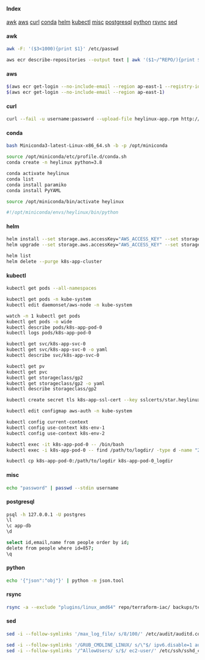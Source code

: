 #### Index
<!--ts-->
[awk](#awk) [aws](#aws) [curl](#curl) [conda](#conda) [helm](#helm) [kubectl](#kubectl) [misc](#misc) [postgresql](#postgresql) [python](#python) [rsync](#rsync) [sed](#sed)
<!--te-->

#### awk
```bash
awk -F: '($3<1000){print $1}' /etc/passwd

aws ecr describe-repositories --output text | awk '($1~/^REPO/){print $NF}'
```

#### aws
```bash
$(aws ecr get-login --no-include-email --region ap-east-1 --registry-ids 567898765432)
$(aws ecr get-login --no-include-email --region ap-east-1)
```

#### curl
```bash
curl --fail -u username:password --upload-file heylinux-app.rpm http://localhost/repository/heylinux-repo/rpms/
```

#### conda
```bash
bash Miniconda3-latest-Linux-x86_64.sh -b -p /opt/miniconda

source /opt/miniconda/etc/profile.d/conda.sh
conda create -n heylinux python=3.8

conda activate heylinux
conda list
conda install paramiko
conda install PyYAML

source /opt/miniconda/bin/activate heylinux

#!/opt/miniconda/envs/heylinux/bin/python
```

#### helm
```bash
helm install --set storage.aws.accessKey="AWS_ACCESS_KEY" --set storage.aws.secret="AWS_SECRET_KEY" --name k8s-app-cluster .
helm upgrade --set storage.aws.accessKey="AWS_ACCESS_KEY" --set storage.aws.secret="AWS_SECRET_KEY" k8s-app-cluster .

helm list
helm delete --purge k8s-app-cluster
```

#### kubectl
```bash
kubectl get pods --all-namespaces

kubectl get pods -n kube-system
kubectl edit daemonset/aws-node -n kube-system

watch -n 1 kubectl get pods
kubectl get pods -o wide
kubectl describe pods/k8s-app-pod-0
kubectl logs pods/k8s-app-pod-0

kubectl get svc/k8s-app-svc-0
kubectl get svc/k8s-app-svc-0 -o yaml
kubectl describe svc/k8s-app-svc-0

kubectl get pv
kubectl get pvc
kubectl get storageclass/gp2
kubectl get storageclass/gp2 -o yaml
kubectl describe storageclass/gp2

kubectl create secret tls k8s-app-ssl-cert --key sslcerts/star.heylinux.com.key --cert sslcerts/star.heylinux.com.crt

kubectl edit configmap aws-auth -n kube-system

kubectl config current-context
kubectl config use-context k8s-env-1
kubectl config use-context k8s-env-2

kubectl exec -it k8s-app-pod-0 -- /bin/bash
kubectl exec -i k8s-app-pod-0 -- find /path/to/logdir/ -type d -name "2020*" -exec rm -r {} +

kubectl cp k8s-app-pod-0:/path/to/logdir k8s-app-pod-0_logdir
```

#### misc
```bash
echo "password" | passwd --stdin username
```

#### postgresql
```bash
psql -h 127.0.0.1 -U postgres
\l
\c app-db
\d

select id,email,name from people order by id;
delete from people where id=857;
\q
```

#### python
```bash
echo '{"json":"obj"}' | python -m json.tool
```

#### rsync
```bash
rsync -a --exclude "plugins/linux_amd64" repo/terraform-iac/ backups/terraform-iac.$(date +%Y%m%d)
```

#### sed
```bash
sed -i --follow-symlinks '/max_log_file/ s/8/100/' /etc/audit/auditd.conf

sed -i --follow-symlinks '/GRUB_CMDLINE_LINUX/ s/\"$/ ipv6.disable=1 audit=1\"/' /etc/sysconfig/grub
sed -i --follow-symlinks '/^AllowUsers/ s/$/ ec2-user/' /etc/ssh/sshd_config
```
